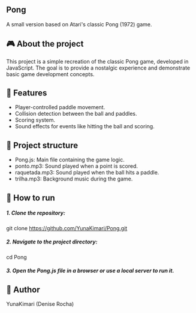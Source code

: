 ## Pong
A small version based on Atari's classic Pong (1972) game.

## 🎮 About the project
This project is a simple recreation of the classic Pong game, developed in JavaScript. The goal is to provide a nostalgic experience and demonstrate basic game development concepts.

## 🔧 Features
- Player-controlled paddle movement.
- Collision detection between the ball and paddles.
- Scoring system.
- Sound effects for events like hitting the ball and scoring.

## 📁 Project structure
- Pong.js: Main file containing the game logic.
- ponto.mp3: Sound played when a point is scored.
- raquetada.mp3: Sound played when the ball hits a paddle.
- trilha.mp3: Background music during the game.

## 🚀 How to run
##### 1. Clone the repository:

git clone https://github.com/YunaKimari/Pong.git

##### 2. Navigate to the project directory:

cd Pong

##### 3. Open the Pong.js file in a browser or use a local server to run it.

## 👤 Author
YunaKimari (Denise Rocha)

